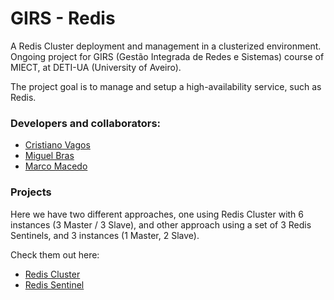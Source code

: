 # GIRS - Redis
A Redis Cluster deployment and management in a clusterized environment.
Ongoing project for GIRS (Gestão Integrada de Redes e Sistemas) course of MIECT, at DETI-UA (University of Aveiro).

The project goal is to manage and setup a high-availability service, such as Redis.

### Developers and collaborators:
- [Cristiano Vagos](http://github.com/cristianovagos)
- [Miguel Bras](http://github.com/miguelbras)
- [Marco Macedo](http://github.com/marcomacedo)

### Projects
Here we have two different approaches, one using Redis Cluster with 6 instances (3 Master / 3 Slave), and other approach
using a set of 3 Redis Sentinels, and 3 instances (1 Master, 2 Slave). 

Check them out here:

* [Redis Cluster](./redis-cluster/)
* [Redis Sentinel](./redis-sentinel/)
